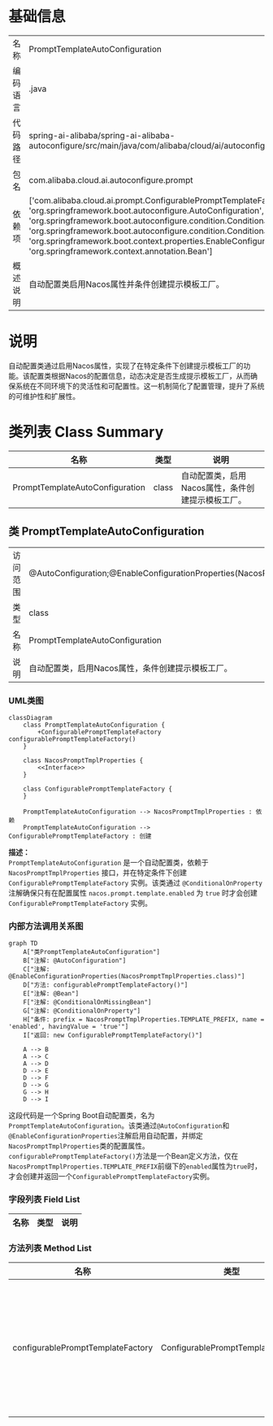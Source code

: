 # 基础信息

|      |      |
|------|------|
| 名称 | PromptTemplateAutoConfiguration |
| 编码语言 | .java |
| 代码路径 | spring-ai-alibaba/spring-ai-alibaba-autoconfigure/src/main/java/com/alibaba/cloud/ai/autoconfigure/prompt/PromptTemplateAutoConfiguration.java |
| 包名 | com.alibaba.cloud.ai.autoconfigure.prompt |
| 依赖项 | ['com.alibaba.cloud.ai.prompt.ConfigurablePromptTemplateFactory', 'org.springframework.boot.autoconfigure.AutoConfiguration', 'org.springframework.boot.autoconfigure.condition.ConditionalOnMissingBean', 'org.springframework.boot.autoconfigure.condition.ConditionalOnProperty', 'org.springframework.boot.context.properties.EnableConfigurationProperties', 'org.springframework.context.annotation.Bean'] |
| 概述说明 | 自动配置类启用Nacos属性并条件创建提示模板工厂。 |

# 说明

自动配置类通过启用Nacos属性，实现了在特定条件下创建提示模板工厂的功能。该配置类根据Nacos的配置信息，动态决定是否生成提示模板工厂，从而确保系统在不同环境下的灵活性和可配置性。这一机制简化了配置管理，提升了系统的可维护性和扩展性。

# 类列表 Class Summary

| 名称   | 类型  | 说明 |
|-------|------|-------------|
| PromptTemplateAutoConfiguration | class | 自动配置类，启用Nacos属性，条件创建提示模板工厂。 |



## 类 PromptTemplateAutoConfiguration

|      |      |
|------|------|
| 访问范围 | @AutoConfiguration;@EnableConfigurationProperties(NacosPromptTmplProperties.class);public |
| 类型 | class |
| 名称 | PromptTemplateAutoConfiguration |
| 说明 | 自动配置类，启用Nacos属性，条件创建提示模板工厂。 |


### UML类图

```mermaid
classDiagram
    class PromptTemplateAutoConfiguration {
        +ConfigurablePromptTemplateFactory configurablePromptTemplateFactory()
    }

    class NacosPromptTmplProperties {
        <<Interface>>
    }

    class ConfigurablePromptTemplateFactory {
    }

    PromptTemplateAutoConfiguration --> NacosPromptTmplProperties : 依赖
    PromptTemplateAutoConfiguration --> ConfigurablePromptTemplateFactory : 创建
```

**描述：**  
`PromptTemplateAutoConfiguration` 是一个自动配置类，依赖于 `NacosPromptTmplProperties` 接口，并在特定条件下创建 `ConfigurablePromptTemplateFactory` 实例。该类通过 `@ConditionalOnProperty` 注解确保只有在配置属性 `nacos.prompt.template.enabled` 为 `true` 时才会创建 `ConfigurablePromptTemplateFactory` 实例。


### 内部方法调用关系图

```mermaid
graph TD
    A["类PromptTemplateAutoConfiguration"]
    B["注解: @AutoConfiguration"]
    C["注解: @EnableConfigurationProperties(NacosPromptTmplProperties.class)"]
    D["方法: configurablePromptTemplateFactory()"]
    E["注解: @Bean"]
    F["注解: @ConditionalOnMissingBean"]
    G["注解: @ConditionalOnProperty"]
    H["条件: prefix = NacosPromptTmplProperties.TEMPLATE_PREFIX, name = 'enabled', havingValue = 'true'"]
    I["返回: new ConfigurablePromptTemplateFactory()"]

    A --> B
    A --> C
    A --> D
    D --> E
    D --> F
    D --> G
    G --> H
    D --> I
```

这段代码是一个Spring Boot自动配置类，名为`PromptTemplateAutoConfiguration`。该类通过`@AutoConfiguration`和`@EnableConfigurationProperties`注解启用自动配置，并绑定`NacosPromptTmplProperties`类的配置属性。`configurablePromptTemplateFactory()`方法是一个Bean定义方法，仅在`NacosPromptTmplProperties.TEMPLATE_PREFIX`前缀下的`enabled`属性为`true`时，才会创建并返回一个`ConfigurablePromptTemplateFactory`实例。

### 字段列表 Field List

| 名称  | 类型  | 说明 |
|-------|-------|------|

### 方法列表 Method List

| 名称  | 类型  | 说明 |
|-------|-------|------|
| configurablePromptTemplateFactory | ConfigurablePromptTemplateFactory | 条件创建可配置提示模板工厂，需满足特定属性。 |





